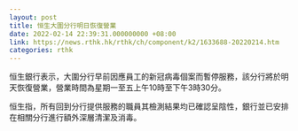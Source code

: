 ```yaml
---
layout: post
title: 恒生大圍分行明日恢復營業
date: 2022-02-14 22:39:31.000000000 +08:00
link: https://news.rthk.hk/rthk/ch/component/k2/1633688-20220214.htm
categories: rthk
---
```


恒生銀行表示，大圍分行早前因應員工的新冠病毒個案而暫停服務，該分行將於明天恢復營業，營業時間為星期一至五上午10時至下午3時30分。

恒生指，所有回到分行提供服務的職員其檢測結果均已確認呈陰性，銀行並已安排在相關分行進行額外深層清潔及消毒。
